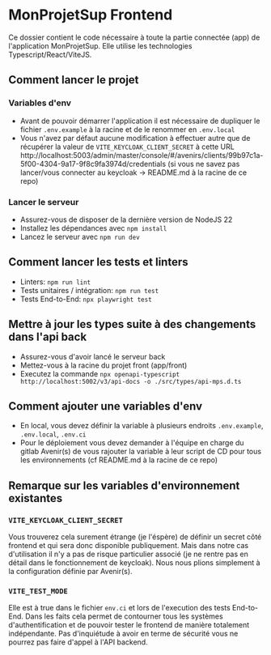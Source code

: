 # MonProjetSup Frontend
Ce dossier contient le code nécessaire à toute la partie connectée (app) de l'application MonProjetSup. 
Elle utilise les technologies Typescript/React/ViteJS.

## Comment lancer le projet
### Variables d'env
- Avant de pouvoir démarrer l'application il est nécessaire de dupliquer le fichier `.env.example` à la racine et de le renommer en `.env.local`
- Vous n'avez par défaut aucune modification à effectuer autre que de récupérer la valeur de `VITE_KEYCLOAK_CLIENT_SECRET` à cette URL http://localhost:5003/admin/master/console/#/avenirs/clients/99b97c1a-5f00-4304-9a17-9f8c9fa3974d/credentials (si vous ne savez pas lancer/vous connecter au keycloak -> README.md à la racine de ce repo)

### Lancer le serveur
- Assurez-vous de disposer de la dernière version de NodeJS 22
- Installez les dépendances avec `npm install`
- Lancez le serveur avec `npm run dev`


## Comment lancer les tests et linters
- Linters: `npm run lint`
- Tests unitaires / intégration: `npm run test`
- Tests End-to-End: `npx playwright test`


## Mettre à jour les types suite à des changements dans l'api back
- Assurez-vous d'avoir lancé le serveur back
- Mettez-vous à la racine du projet front (app/front)
- Executez la commande `npx openapi-typescript http://localhost:5002/v3/api-docs -o ./src/types/api-mps.d.ts`


## Comment ajouter une variables d'env
- En local, vous devez définir la variable à plusieurs endroits `.env.example`, `.env.local`, `.env.ci`
- Pour le déploiement vous devez demander à l'équipe en charge du gitlab Avenir(s) de vous rajouter la variable à leur script de CD pour tous les environnements (cf README.md à la racine de ce repo)

## Remarque sur les variables d'environnement existantes
### `VITE_KEYCLOAK_CLIENT_SECRET`
Vous trouverez cela surement étrange (je l'éspère) de définir un secret côté frontend et qui sera donc disponible publiquement. Mais dans notre cas d'utilisation il n'y a pas de risque particulier associé (je ne rentre pas en détail dans le fonctionnement de keycloak). Nous nous plions simplement à la configuration définie par Avenir(s).

### `VITE_TEST_MODE`
Elle est à true dans le fichier `env.ci` et lors de l'execution des tests End-to-End. Dans les faits cela permet de contourner tous les systèmes d'authentification et de pouvoir tester le frontend de manière totalement indépendante. Pas d'inquiétude à avoir en terme de sécurité vous ne pourrez pas faire d'appel à l'API backend. 